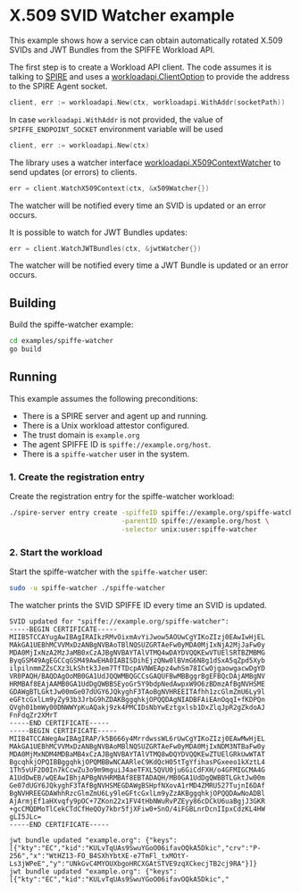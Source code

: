 # X.509 SVID Watcher example

This example shows how a service can obtain automatically rotated X.509 SVIDs and JWT Bundles from the SPIFFE Workload API.

The first step is to create a Workload API client. The code assumes it is talking to [SPIRE](https://github.com/spiffe/spire) and uses a [workloadapi.ClientOption](https://pkg.go.dev/github.com/damarescavalcante/go-spiffe/v2/workloadapi?tab=doc#ClientOption) to provide the address to the SPIRE Agent socket.

```go
client, err := workloadapi.New(ctx, workloadapi.WithAddr(socketPath))
```

In case `workloadapi.WithAddr` is not provided, the value of `SPIFFE_ENDPOINT_SOCKET` environment variable will be used 

```go
client, err := workloadapi.New(ctx)
```

The library uses a watcher interface  [workloadapi.X509ContextWatcher](https://pkg.go.dev/github.com/damarescavalcante/go-spiffe/v2/workloadapi?tab=doc#X509ContextWatcher) to send updates (or errors) to clients.

```go
err = client.WatchX509Context(ctx, &x509Watcher{})
```
The watcher will be notified every time an SVID is updated or an error occurs.

It is possible to watch for JWT Bundles updates:
```go
err = client.WatchJWTBundles(ctx, &jwtWatcher{})
```

The watcher will be notified every time a JWT Bundle  is updated or an error occurs. 

## Building
Build the spiffe-watcher example:

```bash
cd examples/spiffe-watcher
go build
```

## Running
This example assumes the following preconditions:
- There is a SPIRE server and agent up and running.
- There is a Unix workload attestor configured.
- The trust domain is `example.org`
- The agent SPIFFE ID is `spiffe://example.org/host`.
- There is a `spiffe-watcher` user in the system.

### 1. Create the registration entry
Create the registration entry for the spiffe-watcher workload:
```bash
./spire-server entry create -spiffeID spiffe://example.org/spiffe-watcher \
                            -parentID spiffe://example.org/host \
                            -selector unix:user:spiffe-watcher
```

### 2. Start the workload
Start the spiffe-watcher with the `spiffe-watcher` user:
```bash
sudo -u spiffe-watcher ./spiffe-watcher
```

The watcher prints the SVID SPIFFE ID every time an SVID is updated.
 
```
SVID updated for "spiffe://example.org/spiffe-watcher":
-----BEGIN CERTIFICATE-----
MIIB5TCCAYugAwIBAgIRAIkzRMvOixmAvYiJwow5AOUwCgYIKoZIzj0EAwIwHjEL
MAkGA1UEBhMCVVMxDzANBgNVBAoTBlNQSUZGRTAeFw0yMDA0MjIxNjA2MjJaFw0y
MDA0MjIxNzA2MzJaMB0xCzAJBgNVBAYTAlVTMQ4wDAYDVQQKEwVTUElSRTBZMBMG
ByqGSM49AgEGCCqGSM49AwEHA0IABISDihEjzQNw0lBVmG6N8g1dSxA5qZpd5Xyb
ilpilnmmZZsCXz3LkShtk3Jem7TfTDcpAVNWEApz4whSm78ICwOjgaowgacwDgYD
VR0PAQH/BAQDAgOoMB0GA1UdJQQWMBQGCCsGAQUFBwMBBggrBgEFBQcDAjAMBgNV
HRMBAf8EAjAAMB0GA1UdDgQWBBSEyoGr5Y9bdpNedAwpxW9O6zBDmzAfBgNVHSME
GDAWgBTLGktJw00mGe07dUGY6JQkyghF3TAoBgNVHREEITAfhh1zcGlmZmU6Ly9l
eGFtcGxlLm9yZy93b3JrbG9hZDAKBggqhkjOPQQDAgNIADBFAiEAnOqqI+fKDPQn
QVgh01bmWy00DNWWYpKuAQakj9zk4PMCIDsNbYwEztgxlsb1DxZlqJpR2gZkdoAJ
FnFdqZr2XMrT
-----END CERTIFICATE-----
-----BEGIN CERTIFICATE-----
MIIB4TCCAWegAwIBAgIRAP/k5B666y4MrrdwssWL6rUwCgYIKoZIzj0EAwMwHjEL
MAkGA1UEBhMCVVMxDzANBgNVBAoMBlNQSUZGRTAeFw0yMDA0MjIxNDM3NTBaFw0y
MDA0MjMxNDM4MDBaMB4xCzAJBgNVBAYTAlVTMQ8wDQYDVQQKEwZTUElGRkUwWTAT
BgcqhkjOPQIBBggqhkjOPQMBBwNCAARleC9KdQcH05tTgYfihasPGxeeo1kXztL4
1Th5vUF2D0In7kCcwZu3o9m9mguiJ4aeTFXL5QVU0ju6GiCdFXH/o4GFMIGCMA4G
A1UdDwEB/wQEAwIBhjAPBgNVHRMBAf8EBTADAQH/MB0GA1UdDgQWBBTLGktJw00m
Ge07dUGY6JQkyghF3TAfBgNVHSMEGDAWgBSHpfNXovA1rMD4ZMRU527TujnI6DAf
BgNVHREEGDAWhhRzcGlmZmU6Ly9leGFtcGxlLm9yZzAKBggqhkjOPQQDAwNoADBl
AjArmjEf1aHXvqfy9pOC+7ZKon22x1FV4tHbNWuRvPZEyy86cDCkU6uaBgjJ3GKR
+gcCMQDMoTlCekCTdCfHeQOy7kbr5fjXFiw0+SnO/4iFGBLnrDcnIIpxCdzKL4HW
gLI5JLc=
-----END CERTIFICATE-----

jwt bundle updated "example.org": {"keys":[{"kty":"EC","kid":"KULvTqUAs9SwuYGoO06ifavOQkA5Dkic","crv":"P-256","x":"WtHZ13-FO_B4SXhYbtXE-e7TmFl_txMOtY-Ls3jWPeE","y":"UNkGvC4MYOUXbgoHRCXGAtSTVE9zqXCkecjTB2cj9RA"}]}
jwt bundle updated "example.org": {"keys":[{"kty":"EC","kid":"KULvTqUAs9SwuYGoO06ifavOQkA5Dkic","
```
